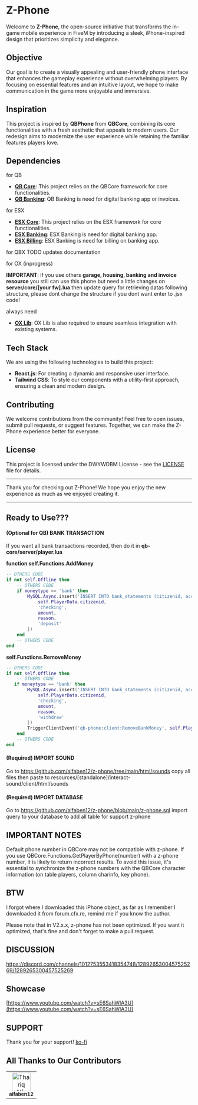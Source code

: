 # Z-Phone

Welcome to **Z-Phone**, the open-source initiative that transforms the in-game mobile experience in FiveM by introducing a sleek, iPhone-inspired design that prioritizes simplicity and elegance.

## Objective

Our goal is to create a visually appealing and user-friendly phone interface that enhances the gameplay experience without overwhelming players. By focusing on essential features and an intuitive layout, we hope to make communication in the game more enjoyable and immersive.

## Inspiration

This project is inspired by **QBPhone** from **QBCore**, combining its core functionalities with a fresh aesthetic that appeals to modern users. Our redesign aims to modernize the user experience while retaining the familiar features players love.

## Dependencies
for QB
- **[QB Core](https://github.com/qbcore-framework/qb-core "QB Core")**: This project relies on the QBCore framework for core functionalities.
- **[QB Banking](https://github.com/qbcore-framework/qb-banking "QB Banking")**: QB Banking is need for digital banking app or invoices.

for ESX
- **[ESX Core](https://github.com/esx-framework/esx_core "ESX Core")**: This project relies on the ESX framework for core functionalities.
- **[ESX Banking](https://github.com/esx-framework/esx_banking "ESX Banking")**: ESX Banking is need for digital banking app.
- **[ESX Billing](https://github.com/esx-framework/esx_billing "ESX Billing")**: ESX Banking is need for billing on banking app.

for QBX
    TODO updates documentation

for OX (inprogress)

**IMPORTANT**: If you use others **garage, housing, banking and invoice resource** you still can use this phone but need a little changes on **server/core/[your fw].lua** then update query for retrieving datas following structure, please dont change the structure if you dont want enter to .jsx code!

always need
- **[OX Lib](https://github.com/overextended/ox_lib "OX Lib")**: OX Lib is also required to ensure seamless integration with existing systems.

## Tech Stack

We are using the following technologies to build this project:

- **React.js**: For creating a dynamic and responsive user interface.
- **Tailwind CSS**: To style our components with a utility-first approach, ensuring a clean and modern design.

## Contributing

We welcome contributions from the community! Feel free to open issues, submit pull requests, or suggest features. Together, we can make the Z-Phone experience better for everyone.

## License

This project is licensed under the DWYWDBM License - see the [LICENSE](https://github.com/alfaben12/z-phone/blob/main/LICENSE) file for details.

---

Thank you for checking out Z-Phone! We hope you enjoy the new experience as much as we enjoyed creating it.

---

## Ready to Use???

#### (Optional for QB) **BANK TRANSACTION**

If you want all bank transactions recorded, then do it
in **qb-core/server/player.lua**

**function self.Functions.AddMoney**

```lua
-- OTHERS CODE
if not self.Offline then
    -- OTHERS CODE
    if moneytype == 'bank' then
        MySQL.Async.insert('INSERT INTO bank_statements (citizenid, account_name, amount, reason, statement_type) VALUES (?, ?, ?, ?, ?)', {
            self.PlayerData.citizenid,
            'checking',
            amount,
            reason,
            'deposit'
        })
    end
    -- OTHERS CODE
end
```

**self.Functions.RemoveMoney**

```lua
-- OTHERS CODE
if not self.Offline then
    -- OTHERS CODE
   if moneytype == 'bank' then
        MySQL.Async.insert('INSERT INTO bank_statements (citizenid, account_name, amount, reason, statement_type) VALUES (?, ?, ?, ?, ?)', {
            self.PlayerData.citizenid,
            'checking',
            amount,
            reason,
            'withdraw'
        })
        TriggerClientEvent('qb-phone:client:RemoveBankMoney', self.PlayerData.source, amount)
    end
    -- OTHERS CODE
end
```

#### (Required) **IMPORT SOUND**

Go to https://github.com/alfaben12/z-phone/tree/main/html/sounds copy all files then paste to resources/[standalone]/interact-sound/client/html/sounds

#### (Required) **IMPORT DATABASE**

Go to https://github.com/alfaben12/z-phone/blob/main/z-phone.sql import query to your database to add all table for support z-phone

## IMPORTANT NOTES

Default phone number in QBCore may not be compatible with z-phone. If you use QBCore.Functions.GetPlayerByPhone(number) with a z-phone number, it is likely to return incorrect results. To avoid this issue, it's essential to synchronize the z-phone numbers with the QBCore character information (on table players, column charinfo, key phone).

## BTW

I forgot where I downloaded this iPhone object, as far as I remember I downloaded it from forum.cfx.re, remind me if you know the author.

Please note that in V2.x.x, z-phone has not been optimized. If you want it optimized, that's fine and don't forget to make a pull request.

## DISCUSSION

https://discord.com/channels/1012753553418354748/1289265300457525269/1289265300457525269

## Showcase

[https://www.youtube.com/watch?v=sE6SahWlA3U](https://www.youtube.com/watch?v=sE6SahWlA3U)

## SUPPORT

Thank you for your support! [ko-fi](https://ko-fi.com/alfaben)

## All Thanks to Our Contributors

<table>
   <tbody>
      <tr>
         <td align="center" valign="top">
            <a href="https://github.com/alfaben12"
                style="text-decoration: none;"
               ><img
               src="https://avatars.githubusercontent.com/u/20008086?v=4"
               width="50px"
               alt="Thariq Alfa"
               /><br /><sub><b>alfaben12</b></sub></a>
         </td>
      </tr>
   </tbody>
</table>
